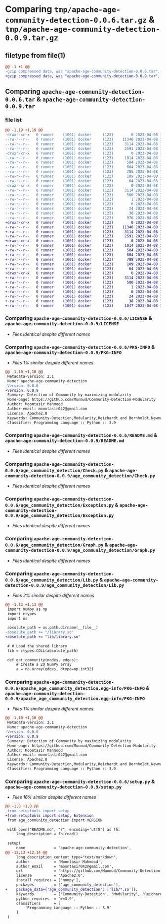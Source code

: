 # Comparing `tmp/apache-age-community-detection-0.0.6.tar.gz` & `tmp/apache-age-community-detection-0.0.9.tar.gz`

## filetype from file(1)

```diff
@@ -1 +1 @@
-gzip compressed data, was "apache-age-community-detection-0.0.6.tar", last modified: Sat Apr  8 15:35:19 2023, max compression
+gzip compressed data, was "apache-age-community-detection-0.0.9.tar", last modified: Sat Apr  8 16:01:34 2023, max compression
```

## Comparing `apache-age-community-detection-0.0.6.tar` & `apache-age-community-detection-0.0.9.tar`

### file list

```diff
@@ -1,19 +1,19 @@
-drwxr-xr-x   0 runner    (1001) docker     (123)        0 2023-04-08 15:35:19.549156 apache-age-community-detection-0.0.6/
--rw-r--r--   0 runner    (1001) docker     (123)    11346 2023-04-08 15:35:11.000000 apache-age-community-detection-0.0.6/LICENSE
--rw-r--r--   0 runner    (1001) docker     (123)     3114 2023-04-08 15:35:19.549156 apache-age-community-detection-0.0.6/PKG-INFO
--rw-r--r--   0 runner    (1001) docker     (123)     2591 2023-04-08 15:35:11.000000 apache-age-community-detection-0.0.6/README.md
-drwxr-xr-x   0 runner    (1001) docker     (123)        0 2023-04-08 15:35:19.549156 apache-age-community-detection-0.0.6/age_community_detection/
--rw-r--r--   0 runner    (1001) docker     (123)     1014 2023-04-08 15:35:11.000000 apache-age-community-detection-0.0.6/age_community_detection/Check.py
--rw-r--r--   0 runner    (1001) docker     (123)      584 2023-04-08 15:35:11.000000 apache-age-community-detection-0.0.6/age_community_detection/Exception.py
--rw-r--r--   0 runner    (1001) docker     (123)      604 2023-04-08 15:35:11.000000 apache-age-community-detection-0.0.6/age_community_detection/Graph.py
--rw-r--r--   0 runner    (1001) docker     (123)      785 2023-04-08 15:35:11.000000 apache-age-community-detection-0.0.6/age_community_detection/Lib.py
--rw-r--r--   0 runner    (1001) docker     (123)      109 2023-04-08 15:35:11.000000 apache-age-community-detection-0.0.6/age_community_detection/VERSION.py
--rw-r--r--   0 runner    (1001) docker     (123)       64 2023-04-08 15:35:11.000000 apache-age-community-detection-0.0.6/age_community_detection/__init__.py
-drwxr-xr-x   0 runner    (1001) docker     (123)        0 2023-04-08 15:35:19.549156 apache-age-community-detection-0.0.6/apache_age_community_detection.egg-info/
--rw-r--r--   0 runner    (1001) docker     (123)     3114 2023-04-08 15:35:19.000000 apache-age-community-detection-0.0.6/apache_age_community_detection.egg-info/PKG-INFO
--rw-r--r--   0 runner    (1001) docker     (123)      500 2023-04-08 15:35:19.000000 apache-age-community-detection-0.0.6/apache_age_community_detection.egg-info/SOURCES.txt
--rw-r--r--   0 runner    (1001) docker     (123)        1 2023-04-08 15:35:19.000000 apache-age-community-detection-0.0.6/apache_age_community_detection.egg-info/dependency_links.txt
--rw-r--r--   0 runner    (1001) docker     (123)        6 2023-04-08 15:35:19.000000 apache-age-community-detection-0.0.6/apache_age_community_detection.egg-info/requires.txt
--rw-r--r--   0 runner    (1001) docker     (123)       24 2023-04-08 15:35:19.000000 apache-age-community-detection-0.0.6/apache_age_community_detection.egg-info/top_level.txt
--rw-r--r--   0 runner    (1001) docker     (123)       38 2023-04-08 15:35:19.549156 apache-age-community-detection-0.0.6/setup.cfg
--rw-r--r--   0 runner    (1001) docker     (123)      976 2023-04-08 15:35:11.000000 apache-age-community-detection-0.0.6/setup.py
+drwxr-xr-x   0 runner    (1001) docker     (123)        0 2023-04-08 16:01:34.148661 apache-age-community-detection-0.0.9/
+-rw-r--r--   0 runner    (1001) docker     (123)    11346 2023-04-08 16:01:25.000000 apache-age-community-detection-0.0.9/LICENSE
+-rw-r--r--   0 runner    (1001) docker     (123)     3114 2023-04-08 16:01:34.148661 apache-age-community-detection-0.0.9/PKG-INFO
+-rw-r--r--   0 runner    (1001) docker     (123)     2591 2023-04-08 16:01:25.000000 apache-age-community-detection-0.0.9/README.md
+drwxr-xr-x   0 runner    (1001) docker     (123)        0 2023-04-08 16:01:34.148661 apache-age-community-detection-0.0.9/age_community_detection/
+-rw-r--r--   0 runner    (1001) docker     (123)     1014 2023-04-08 16:01:25.000000 apache-age-community-detection-0.0.9/age_community_detection/Check.py
+-rw-r--r--   0 runner    (1001) docker     (123)      584 2023-04-08 16:01:25.000000 apache-age-community-detection-0.0.9/age_community_detection/Exception.py
+-rw-r--r--   0 runner    (1001) docker     (123)      604 2023-04-08 16:01:25.000000 apache-age-community-detection-0.0.9/age_community_detection/Graph.py
+-rw-r--r--   0 runner    (1001) docker     (123)      788 2023-04-08 16:01:25.000000 apache-age-community-detection-0.0.9/age_community_detection/Lib.py
+-rw-r--r--   0 runner    (1001) docker     (123)      109 2023-04-08 16:01:25.000000 apache-age-community-detection-0.0.9/age_community_detection/VERSION.py
+-rw-r--r--   0 runner    (1001) docker     (123)       64 2023-04-08 16:01:25.000000 apache-age-community-detection-0.0.9/age_community_detection/__init__.py
+drwxr-xr-x   0 runner    (1001) docker     (123)        0 2023-04-08 16:01:34.148661 apache-age-community-detection-0.0.9/apache_age_community_detection.egg-info/
+-rw-r--r--   0 runner    (1001) docker     (123)     3114 2023-04-08 16:01:34.000000 apache-age-community-detection-0.0.9/apache_age_community_detection.egg-info/PKG-INFO
+-rw-r--r--   0 runner    (1001) docker     (123)      500 2023-04-08 16:01:34.000000 apache-age-community-detection-0.0.9/apache_age_community_detection.egg-info/SOURCES.txt
+-rw-r--r--   0 runner    (1001) docker     (123)        1 2023-04-08 16:01:34.000000 apache-age-community-detection-0.0.9/apache_age_community_detection.egg-info/dependency_links.txt
+-rw-r--r--   0 runner    (1001) docker     (123)        6 2023-04-08 16:01:34.000000 apache-age-community-detection-0.0.9/apache_age_community_detection.egg-info/requires.txt
+-rw-r--r--   0 runner    (1001) docker     (123)       24 2023-04-08 16:01:34.000000 apache-age-community-detection-0.0.9/apache_age_community_detection.egg-info/top_level.txt
+-rw-r--r--   0 runner    (1001) docker     (123)       38 2023-04-08 16:01:34.152662 apache-age-community-detection-0.0.9/setup.cfg
+-rw-r--r--   0 runner    (1001) docker     (123)     1047 2023-04-08 16:01:25.000000 apache-age-community-detection-0.0.9/setup.py
```

### Comparing `apache-age-community-detection-0.0.6/LICENSE` & `apache-age-community-detection-0.0.9/LICENSE`

 * *Files identical despite different names*

### Comparing `apache-age-community-detection-0.0.6/PKG-INFO` & `apache-age-community-detection-0.0.9/PKG-INFO`

 * *Files 1% similar despite different names*

```diff
@@ -1,10 +1,10 @@
 Metadata-Version: 2.1
 Name: apache-age-community-detection
-Version: 0.0.6
+Version: 0.0.9
 Summary: Detection of Community by maximizing modularity
 Home-page: https://github.com/Munmud/Community-Detection-Modularity
 Author: Moontasir Mahmood
 Author-email: moontasir042@gmail.com
 License: Apache2.0
 Keywords: Community-Detection,Modularity,Reichardt and Bornholdt,Newman,partition network,k means cluster
 Classifier: Programming Language :: Python :: 3.9
```

### Comparing `apache-age-community-detection-0.0.6/README.md` & `apache-age-community-detection-0.0.9/README.md`

 * *Files identical despite different names*

### Comparing `apache-age-community-detection-0.0.6/age_community_detection/Check.py` & `apache-age-community-detection-0.0.9/age_community_detection/Check.py`

 * *Files identical despite different names*

### Comparing `apache-age-community-detection-0.0.6/age_community_detection/Exception.py` & `apache-age-community-detection-0.0.9/age_community_detection/Exception.py`

 * *Files identical despite different names*

### Comparing `apache-age-community-detection-0.0.6/age_community_detection/Graph.py` & `apache-age-community-detection-0.0.9/age_community_detection/Graph.py`

 * *Files identical despite different names*

### Comparing `apache-age-community-detection-0.0.6/age_community_detection/Lib.py` & `apache-age-community-detection-0.0.9/age_community_detection/Lib.py`

 * *Files 2% similar despite different names*

```diff
@@ -1,13 +1,13 @@
 import numpy as np
 import ctypes
 import os
 
 absolute_path = os.path.dirname(__file__)
-absolute_path += "/library.so"
+absolute_path += "lib/library.so"
 
 # # Load the shared library
 lib = ctypes.CDLL(absolute_path)
 
 def get_community(nodes, edges):
     # Create a 2D NumPy array
     a = np.array(edges, dtype=np.int32)
```

### Comparing `apache-age-community-detection-0.0.6/apache_age_community_detection.egg-info/PKG-INFO` & `apache-age-community-detection-0.0.9/apache_age_community_detection.egg-info/PKG-INFO`

 * *Files 1% similar despite different names*

```diff
@@ -1,10 +1,10 @@
 Metadata-Version: 2.1
 Name: apache-age-community-detection
-Version: 0.0.6
+Version: 0.0.9
 Summary: Detection of Community by maximizing modularity
 Home-page: https://github.com/Munmud/Community-Detection-Modularity
 Author: Moontasir Mahmood
 Author-email: moontasir042@gmail.com
 License: Apache2.0
 Keywords: Community-Detection,Modularity,Reichardt and Bornholdt,Newman,partition network,k means cluster
 Classifier: Programming Language :: Python :: 3.9
```

### Comparing `apache-age-community-detection-0.0.6/setup.py` & `apache-age-community-detection-0.0.9/setup.py`

 * *Files 16% similar despite different names*

```diff
@@ -1,8 +1,8 @@
-from setuptools import setup
+from setuptools import setup, Extension
 from age_community_detection import VERSION
 
 with open("README.md", "r", encoding='utf8') as fh:
     long_description = fh.read()
 
 setup(
     name             = 'apache-age-community-detection',
@@ -12,13 +12,14 @@
     long_description_content_type="text/markdown",
     author           = 'Moontasir Mahmood',
     author_email     = 'moontasir042@gmail.com',
     url              = 'https://github.com/Munmud/Community-Detection-Modularity',
     license          = 'Apache2.0',
     install_requires = ['numpy'],
     packages         = ['age_community_detection'],
+    package_data={'age_community_detection': ['lib/*.so']},
     keywords         = ['Community-Detection', 'Modularity', 'Reichardt and Bornholdt','Newman', 'partition network', 'k means cluster'],
     python_requires  = '>=3.9',
     classifiers      = [
         'Programming Language :: Python :: 3.9'
     ]
 )
```

